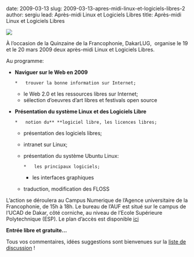 date: 2009-03-13
slug: 2009-03-13-apres-midi-linux-et-logiciels-libres-2
author: sergiu
lead: Après-midi Linux et Logiciels Libres
title: Après-midi Linux et Logiciels Libres


[![](http://dakarlug.org/blog/wp-content/uploads/2009/03/affiche_19-03-2009pdf.png)](http://dakarlug.org/blog/wp-content/uploads/2009/03/affiche_19-03-2009.pdf)

    

À l’occasion de la Quinzaine de la
Francophonie, DakarLUG,&#160; organise le 19 et le 20 mars 2009 deux
après-midi Linux et Logiciels Libres.

Au programme:

*   **Naviguer sur le Web en 2009**

        *   trouver la bonne information sur Internet;
    *   le Web 2.0 et les ressources libres sur Internet;
    *   sélection d’oeuvres d’art libres et festivals open source
*   **Présentation du système Linux et des Logiciels Libre**

        *   notion du** **logiciel libre, les licences libres;
    *   présentation des logiciels libres;
    *   intranet sur Linux;
    *   présentation du système Ubuntu Linux:

            *   les principaux logiciels;
        *   les interfaces graphiques
    *   traduction, modification des FLOSS

L’action se déroulera au Campus Numerique de l’Agence universitaire
de la Francophonie, de 15h à 18h. Le bureau de l’AUF est situé sur le
campus de l’UCAD de Dakar, côté corniche, au niveau de l’Ecole
Supérieure Polytechnique (ESP). Le plan d’accès est disponible [ici](http://maps.google.com/maps/ms?ie=UTF8&amp;hl=fr&amp;t=h&amp;msa=0&amp;msid=107868570247087054742.00043d11dc8b1bc28cc58&amp;ll=14.679057,-17.468187&amp;spn=0.0074,0.009388&amp;z=17) 

**Entrée libre et gratuite…**

Tous vos commentaires, idées suggestions sont bienvenues sur la [liste de discussion](http://dakarlug.org/blog/cgi-bin/mailman/listinfo/libre) !

    